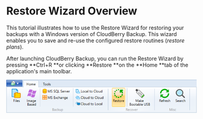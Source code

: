 # Restore Wizard Overview

This tutorial illustrates how to use the Restore Wizard for restoring your backups with a Windows version of CloudBerry Backup. This wizard enables you to save and re-use the configured restore routines \(_restore plans_\).

After launching CloudBerry Backup, you can run the Restore Wizard by pressing **Ctrl+R **or clicking **Restore **on the **Home **tab of the application's main toolbar.

![](/assets/restore-button.png)

